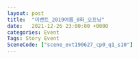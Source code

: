 ```yaml
---
layout: post
title:  "이벤트_2019여름_0화_오프닝"
date:   2021-12-26 23:00:00 +0000
categories: Event
Tags: Story Event
SceneCode: ["scene_evt190627_cp0_q1_s10"]
---
```

